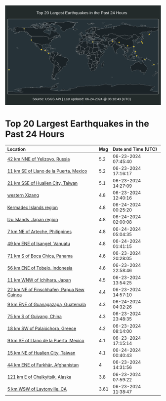 ![Map](./map.png)

# Top 20 Largest Earthquakes in the Past 24 Hours

| Location | Mag | Date and Time (UTC) |
|:---|:---|:---|
| [42 km NNE of Yelizovo, Russia](https://earthquake.usgs.gov/earthquakes/eventpage/us7000mu31) | 5.2 | 06-23-2024 07:45:40 |
| [11 km SE of Llano de la Puerta, Mexico](https://earthquake.usgs.gov/earthquakes/eventpage/us7000mu56) | 5.2 | 06-23-2024 17:16:17 |
| [21 km SSE of Hualien City, Taiwan](https://earthquake.usgs.gov/earthquakes/eventpage/us7000mu4k) | 5.1 | 06-23-2024 14:27:09 |
| [western Xizang](https://earthquake.usgs.gov/earthquakes/eventpage/us7000mu41) | 4.8 | 06-23-2024 12:40:16 |
| [Kermadec Islands region](https://earthquake.usgs.gov/earthquakes/eventpage/us7000mu6r) | 4.8 | 06-24-2024 00:25:20 |
| [Izu Islands, Japan region](https://earthquake.usgs.gov/earthquakes/eventpage/us7000mu7g) | 4.8 | 06-24-2024 02:00:08 |
| [7 km NE of Arteche, Philippines](https://earthquake.usgs.gov/earthquakes/eventpage/us7000mu87) | 4.8 | 06-24-2024 05:04:35 |
| [49 km ENE of Isangel, Vanuatu](https://earthquake.usgs.gov/earthquakes/eventpage/us7000mu79) | 4.8 | 06-24-2024 01:41:15 |
| [71 km S of Boca Chica, Panama](https://earthquake.usgs.gov/earthquakes/eventpage/us7000mu61) | 4.6 | 06-23-2024 20:28:05 |
| [56 km ENE of Tobelo, Indonesia](https://earthquake.usgs.gov/earthquakes/eventpage/us7000mu6g) | 4.6 | 06-23-2024 22:58:46 |
| [11 km WNW of Ichihara, Japan](https://earthquake.usgs.gov/earthquakes/eventpage/us7000mu4d) | 4.5 | 06-23-2024 13:54:25 |
| [22 km NE of Finschhafen, Papua New Guinea](https://earthquake.usgs.gov/earthquakes/eventpage/us7000mu4p) | 4.4 | 06-23-2024 14:57:10 |
| [9 km ENE of Guanagazapa, Guatemala](https://earthquake.usgs.gov/earthquakes/eventpage/us7000mu7v) | 4.3 | 06-24-2024 04:32:26 |
| [75 km S of Guiyang, China](https://earthquake.usgs.gov/earthquakes/eventpage/us7000mu6p) | 4.3 | 06-23-2024 23:48:35 |
| [18 km SW of Palaióchora, Greece](https://earthquake.usgs.gov/earthquakes/eventpage/us7000mu34) | 4.2 | 06-23-2024 08:14:00 |
| [9 km SE of Llano de la Puerta, Mexico](https://earthquake.usgs.gov/earthquakes/eventpage/us7000mu58) | 4.1 | 06-23-2024 17:15:14 |
| [15 km NE of Hualien City, Taiwan](https://earthquake.usgs.gov/earthquakes/eventpage/us7000mu6t) | 4.1 | 06-24-2024 00:40:43 |
| [44 km ENE of Farkhār, Afghanistan](https://earthquake.usgs.gov/earthquakes/eventpage/us7000mu4m) | 4 | 06-23-2024 14:31:56 |
| [121 km E of Chalkyitsik, Alaska](https://earthquake.usgs.gov/earthquakes/eventpage/us7000mu33) | 3.8 | 06-23-2024 07:59:22 |
| [5 km WSW of Laytonville, CA](https://earthquake.usgs.gov/earthquakes/eventpage/nc75025862) | 3.61 | 06-23-2024 11:38:47 |
